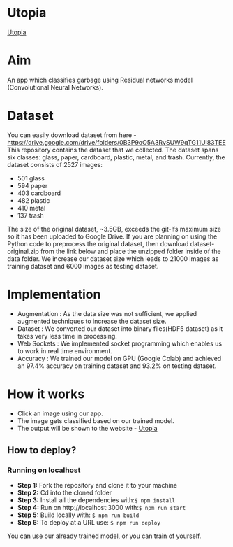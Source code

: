 # Utopia
[Utopia](http://utopiacity.surge.sh/)

# Aim 
An app which classifies garbage using Residual networks model (Convolutional Neural Networks). 

# Dataset
You can easily download dataset from here - https://drive.google.com/drive/folders/0B3P9oO5A3RvSUW9qTG11Ul83TEE
This repository contains the dataset that we collected. The dataset spans six classes: glass, paper, cardboard, plastic, metal, and trash. Currently, the dataset consists of 2527 images:

- 501 glass
- 594 paper
- 403 cardboard
- 482 plastic
- 410 metal
- 137 trash

The size of the original dataset, ~3.5GB, exceeds the git-lfs maximum size so it has been uploaded to Google Drive. If you are planning on using the Python code to preprocess the original dataset, then download dataset-original.zip from the link below and place the unzipped folder inside of the data folder.
We increase our dataset size which leads to 21000 images as training dataset and 6000 images as testing dataset.


# Implementation 
- Augmentation : As the data size was not sufficient, we applied augmented techniques to increase the dataset size.
- Dataset : We converted our dataset into binary files(HDF5 dataset) as it takes very less time in processing.
- Web Sockets : We implemented socket programming which enables us to work in real time environment.
- Accuracy : We trained our model on GPU (Google Colab) and achieved an 97.4% accuracy on training dataset and 93.2% on testing dataset.

# How it works
- Click an image using our app.
- The image gets classified based on our trained model.
- The output will be shown to the website - [Utopia](http://utopiacity.surge.sh/)

## How to deploy?

### Running on localhost

* **Step 1:** Fork the repository and clone it to your machine
* **Step 2:** Cd into the cloned folder
* **Step 3:** Install all the dependencies with:```$ npm install```
* **Step 4:** Run on http://localhost:3000 with:```$ npm run start```
* **Step 5:** Build locally with: ```$ npm run build ```
* **Step 6:** To deploy at a URL use: ```$ npm run deploy ```

You can use our already trained model, or you can train of yourself.


